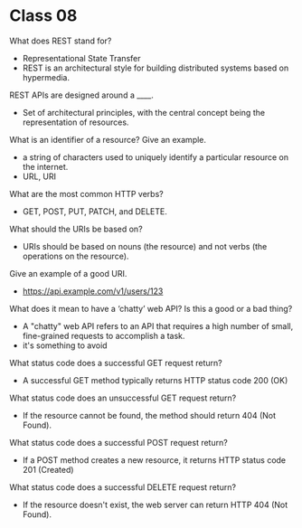 # Class 08

What does REST stand for?

- Representational State Transfer
- REST is an architectural style for building distributed systems based on hypermedia.

REST APIs are designed around a ____. 

- Set of architectural principles, with the central concept being the representation of resources.

What is an identifier of a resource? Give an example.

- a string of characters used to uniquely identify a particular resource on the internet.
- URL, URI

What are the most common HTTP verbs?

- GET, POST, PUT, PATCH, and DELETE.

What should the URIs be based on?

- URIs should be based on nouns (the resource) and not verbs (the operations on the resource).

Give an example of a good URI.

- <https://api.example.com/v1/users/123>

What does it mean to have a ‘chatty’ web API? Is this a good or a bad thing?

- A "chatty" web API refers to an API that requires a high number of small, fine-grained requests to accomplish a task.
- it's something to avoid

What status code does a successful GET request return?

- A successful GET method typically returns HTTP status code 200 (OK)

What status code does an unsuccessful GET request return?

- If the resource cannot be found, the method should return 404 (Not Found).

What status code does a successful POST request return?

- If a POST method creates a new resource, it returns HTTP status code 201 (Created)

What status code does a successful DELETE request return?

- If the resource doesn't exist, the web server can return HTTP 404 (Not Found).
